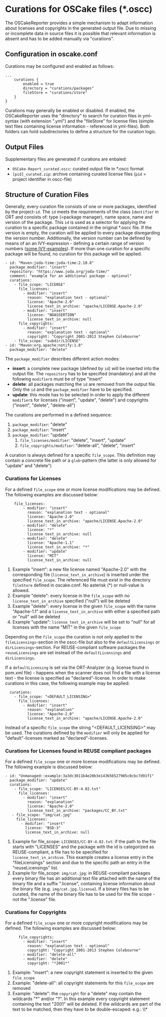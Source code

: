 # Curations for OSCake files (*.oscc)
The OSCakeReporter provides a simple mechanism to adapt information about licenses and copyrights in the generated output file. Due to missing or incomplete data in source files it is possible that relevant information is absent and has to be added manually via "curations".

## Configuration in oscake.conf
Curations may be configured and enabled as follows:

```OSCake {
...
	curations {
		enabled = true
		directory = "curations/packages"
		fileStore = "curations/store"
	}
}
``` 
Curations may generally be enabled or disabled. If enabled, the OSCakeReporter uses the "directory" to search for curation files in yml-syntax (with extension ".yml") and the "fileStore" for license files (simple text files containing license information - referenced in yml-files). Both folders can hold subdirectories to define a structure for the curation logic.

## Output Files
Supplementary files are generated if curations are enbaled:
* `OSCake-Report_curated.oscc`: curated output file in *.oscc format 
* `[pid]_curated.zip`: archive containing curated license files (`pid` = project identifier in oscc-file)

## Structure of Curation Files
Generally, every curation file consists of one or more packages, identified by the project-`id`. The `id` meets the requirements of the class `Identifier` in ORT and consists of: type (=package manager), name space, name and version of the package. This `id` is used as a selector for applying the curation to a specific package contained in the original \*.oscc file. If the version is empty, the curation will be applied to every package disregarding the version number. Additionally, the version number can be defined by means of an an IVY-expression - defining a certain range of version numbers ([some IVY-examples](http://ant.apache.org/ivy/history/2.4.0/settings/version-matchers.html)). If  more than one curation for a specific package will be found, no curation for this package will be applied.

```
- id: "Maven:joda-time:joda-time:2.10.8"
  package_modifier: "insert"
  repository: "https://www.joda.org/joda-time/"
  comment: "example for an additional package - optional"
  curations:
    - file_scope: "LICENSE"
      file_licenses:
        - modifier: "insert"
          reason: "explanation text - optional"
          license: "Apache-2.0"
          license_text_in_archive: "apache/LICENSE.Apache-2.0"
        - modifier: "insert"
          license: "NOASSERTION"
          license_text_in_archive: null
      file_copyrights:
        - modifier: "insert"
          reason: "explanation text - optional"
          copyright: "Copyright 2001-2013 Stephen Colebourne"
    - file_scope: "subdir/LICENSE"
- id: "Maven:org.apache:notify:1.8"
  package_modifier: "delete"
```
The `package_modifier` describes different action modes: 
* **insert**: a complete new package (defined by `id`) will be inserted into the output file. The `repository` has to be specified (mandatory) and all the following `modifier`s must be of type "insert"
* **delete**: all packages matching the `id` are removed from the output file. Only the `id` and the `package_modifier` have to be specified.
* **update**: this mode has to be selected in order to apply the different `modifier`s for licenses ("insert", "update", "delete") and copyrights ("insert", "delete", "delete-all")


The curations are performed in a defined sequence:
1. `package_modifier`: "delete"
2. `package_modifier`: "insert"
3. `package_modifier`: "update"
    1. `file_licenses/modifier`: "delete", "insert", "update"
	2. `file_copyrights/modifier`: "delete-all", "delete", "insert"
	
A curation is always defined for a specific `file_scope`. This definition may contain a concrete file path or a `glob`-pattern (the latter is only allowed for "update" and "delete")
	
### Curations for Licenses
For a defined `file_scope` one or more license modifications may be defined. The following examples are discussed below:

``` ...
    file_licenses:
        - modifier: "insert"
          reason: "explanation text - optional"
          license: "Apache-2.0"
          license_text_in_archive: "apache/LICENSE.Apache-2.0"
        - modifier: "delete"
          license: "*"
          license_text_in_archive: null
        - modifier: "delete"
          license: "Apache-1.1"
          license_text_in_archive: "*"
        - modifier: "update"
          license: "MIT"
          license_text_in_archive: null

```
1. Example "insert": a new file license named "Apache-2.0" with the corresponding file (`license_text_in_archive`) is inserted under the specified `file_scope`. The referenced file must exist in the directory `fileStore` defined in oscake.conf. No asterisk (\*) or null-value is allowed.
2. Example "delete": every license in the `file_scope` with no `license_text_in_archive` specified ("null") will be deleted
3. Example "delete": every license in the given `file_scope` with the name "Apache-1.1" and a `license_text_in_archive` with either a specified path or "null" will be deleted
4. Example "update": `license_text_in_archive` will be set to "null" for all  licenses with the name "MIT" in the given `file_scope`

Depending on the `file_scope` the curation is not only applied to the `fileLicensings`-section in the oscc-file but also to the `defaultLicensings` or `dirLicensings`-section. For REUSE-compliant software packages the `reuseLicensings` are set instead of the `defaultLicensings` and `dirLicensings`.

If a `defaultLicensing` is set via the ORT-Analyzer (e.g. license found in pom.xml file) - happens when the scanner does not find a file with a license text - the license is specified as "declared"-license. In order to make curations in this case, the following example may be applied:

```
  curations:
    - file_scope: "<DEFAULT_LICENSING>"
      file_licenses:
        - modifier: "insert"
          reason: "explanation"
          license: "Apache-2.0"
          license_text_in_archive: "apache/LICENSE.Apache-2.0"

```

Instead of a specific `file_scope` the string "<DEFAULT_LICENSING>" may be used. The curations defined by the `modifier` will only be applied for "default"-licenses marked as "declared"-licenses.

### Curations for Licenses found in REUSE compliant packages
For a defined `file_scope` one or more license modifications may be defined. The following example is discussed below:

```
- id: "Unmanaged::example:3a3dc3011b4e20b3e143656527905c0cbc7d91f1"
  package_modifier: "update"
  curations:
    - file_scope: "LICENSES/CC-BY-4.02.txt"
      file_licenses:
        - modifier: "insert"
          reason: "explanation"
          license: "Apache-2.0"
          license_text_in_archive: "packages/CC_BY.txt"
   - file_scope: "img/cat.jpg"
     file_licenses:
       - modifier: "insert"
         license: "BSD-3"
         license_text_in_archive: null
```
1. Example for file_scope: `LICENSES/CC-BY-4.02.txt`: if the path to the file starts with "LICENSES" and the package with the id is categorized as REUSE-compliant, a file has to be specified for `license_text_in_archive`. This example creates a license entry in the "fileLicensings" section and due to the specific path an entry in the "reuseLicensings" list.
2. Example for file_scope: `img/cat.jpg`: in REUSE-compliant packages every binary file has an additional text file attached with the name of the binary file and a suffix ".license", containing license information about the binary file (e.g. `img/cat.jpg.license`). If a binary files has to be curated, the name of the binary file has to be used for the file scope - not the ".license" file.

### Curations for Copyrights
For a defined `file_scope` one or more copyright modifications may be defined. The following examples are discussed below:

``` ...
      file_copyrights:
        - modifier: "insert"
          reason: "explanation text - optional"
          copyright: "Copyright 2001-2013 Stephen Colebourne"
        - modifier: "delete-all"
        - modifier: "delete"
          copyright: "*2001*"
```
1. Example: "insert": a new copyright statement is inserted to the given `file_scope`
2. Example: "delete-all": all copyright statements for this `file_scope` are removed
3. Example: "delete": the `copyright` for a "delete" may contain the wildcards "\*" and/or "?". In this example every copyright statement containing the text "2001" will be deleted. If the wildcards are part of the text to be matched, then they have to be double-escaped: e.g.: \\\\*